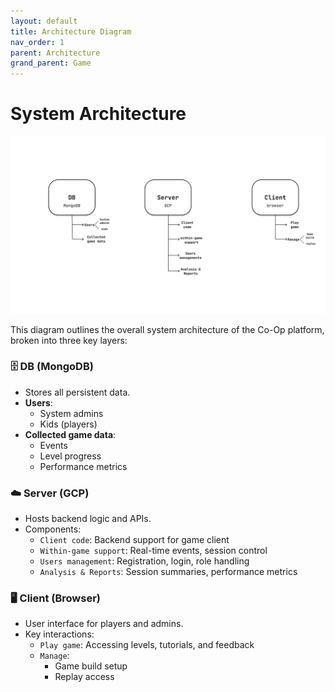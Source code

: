 ```yaml
---
layout: default
title: Architecture Diagram
nav_order: 1
parent: Architecture
grand_parent: Game
---
```


# System Architecture

![Co-Op Architecture](../../../assets/Co-Op%20architecture.png)

This diagram outlines the overall system architecture of the Co-Op platform, broken into three key layers:

### 🗄️ DB (MongoDB)

- Stores all persistent data.
- **Users**:
  - System admins
  - Kids (players)
- **Collected game data**:
  - Events
  - Level progress
  - Performance metrics

### ☁️ Server (GCP)

- Hosts backend logic and APIs.
- Components:
  - `Client code`: Backend support for game client
  - `Within-game support`: Real-time events, session control
  - `Users management`: Registration, login, role handling
  - `Analysis & Reports`: Session summaries, performance metrics

### 🖥️ Client (Browser)

- User interface for players and admins.
- Key interactions:
  - `Play game`: Accessing levels, tutorials, and feedback
  - `Manage`:
    - Game build setup
    - Replay access
